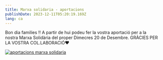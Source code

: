 ```yaml
---
title: Marxa solidaria - aportacions
publishDate: 2023-12-11T05:20:19.169Z
lang: ca
---
```

Bon dia families ‼️ 
A partir de hui podeu fer la vostra aportació per a la nostra Marxa Solidària del proper Dimecres 20 de Desembre. GRÀCIES PER LA VOSTRA COL.LABORACIÓ❤️

[![aportacions marxa solidaria](/images/marxa-solidaria.jpeg)](/images/marxa-solidaria.jpeg)